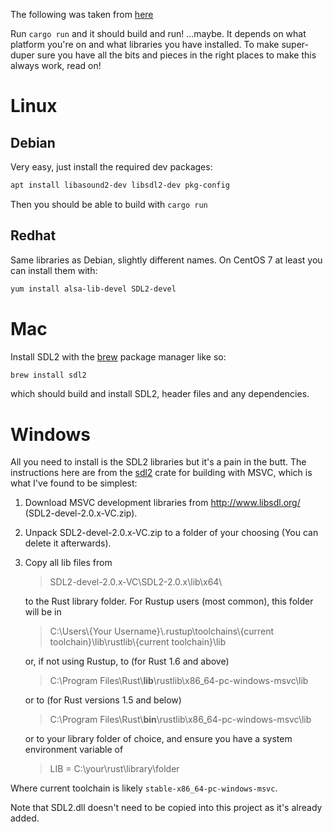 
The following was taken from [here](https://raw.githubusercontent.com/ggez/ggez/master/docs/BuildingForEveryPlatform.md)

Run `cargo run` and it should build
and run!  ...maybe.  It depends on what platform you're on and what
libraries you have installed.  To make super-duper sure you have all
the bits and pieces in the right places to make this always work, read
on!

# Linux

## Debian

Very easy, just install the required dev packages:

```sh
apt install libasound2-dev libsdl2-dev pkg-config
```

Then you should be able to build with `cargo run`

## Redhat

Same libraries as Debian, slightly different names.  On CentOS 7 at least you can install them with:

```sh
yum install alsa-lib-devel SDL2-devel
```
# Mac

Install SDL2 with the [brew](https://brew.sh/) package manager like so:

```sh
brew install sdl2
```

which should build and install SDL2, header files and any dependencies.

# Windows

All you need to install is the SDL2 libraries but it's a pain in the butt.  The instructions here are from the [sdl2](https://github.com/AngryLawyer/rust-sdl2#user-content-windows-msvc) crate for building with MSVC, which is what I've found to be simplest:

1. Download MSVC development libraries from http://www.libsdl.org/ (SDL2-devel-2.0.x-VC.zip).
2. Unpack SDL2-devel-2.0.x-VC.zip to a folder of your choosing (You can delete it afterwards).
3. Copy all lib files from
    > SDL2-devel-2.0.x-VC\SDL2-2.0.x\lib\x64\
    
    to the Rust library folder.  For Rustup users (most common), this folder will be in
    > C:\\Users\\{Your Username}\\.rustup\\toolchains\\{current toolchain}\\lib\\rustlib\\{current toolchain}\\lib
    
    or, if not using Rustup, to (for Rust 1.6 and above)
    > C:\\Program Files\\Rust\\**lib**\\rustlib\\x86_64-pc-windows-msvc\\lib

    or to (for Rust versions 1.5 and below)
    > C:\\Program Files\\Rust\\**bin**\\rustlib\\x86_64-pc-windows-msvc\\lib

    or to your library folder of choice, and ensure you have a system environment variable of
    > LIB = C:\your\rust\library\folder

  Where current toolchain is likely `stable-x86_64-pc-windows-msvc`.
  
Note that SDL2.dll doesn't need to be copied into this project as it's already added.